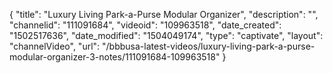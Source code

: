 {
    "title": "Luxury Living Park-a-Purse Modular Organizer",
    "description": "",
    "channelid": "111091684",
    "videoid": "109963518",
    "date_created": "1502517636",
    "date_modified": "1504049174",
    "type": "captivate",
    "layout": "channelVideo",
    "url": "\/bbbusa-latest-videos\/luxury-living-park-a-purse-modular-organizer-3-notes\/111091684-109963518"
}